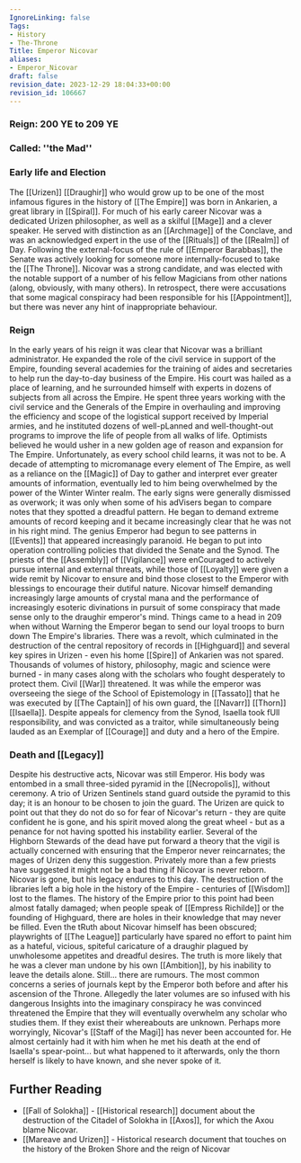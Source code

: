 ```yaml
---
IgnoreLinking: false
Tags:
- History
- The-Throne
Title: Emperor Nicovar
aliases:
- Emperor_Nicovar
draft: false
revision_date: 2023-12-29 18:04:33+00:00
revision_id: 106667
---
```


### Reign: 200 YE to 209 YE
### Called: ''the Mad''
### Early life and Election
The [[Urizen]] [[Draughir]]  who would grow up to be one of the most infamous figures in the history of [[The Empire]] was born in Ankarien, a great library in [[Spiral]]. For much of his early career Nicovar was a dedicated Urizen philosopher, as well as a skilful [[Mage]] and a clever speaker. He served with distinction as an [[Archmage]] of the Conclave, and was an acknowledged expert in the use of the [[Rituals]] of the [[Realm]] of Day.
Following the external-focus of the rule of [[Emperor Barabbas]], the Senate was actively looking for someone more internally-focused to take the [[The Throne]]. Nicovar was a strong candidate, and was elected with the notable support of a number of his fellow Magicians from other nations (along, obviously, with many others). In retrospect, there were accusations that some magical conspiracy had been responsible for his [[Appointment]], but there was never any hint of inappropriate behaviour.
### Reign
In the early years of his reign it was clear that Nicovar was a brilliant administrator. He expanded the role of the civil service in support of the Empire, founding several academies for the training of aides and secretaries to help run the day-to-day business of the Empire. His court was hailed as a place of learning, and he surrounded himself with experts in dozens of subjects from all across the Empire. He spent three years working with the civil service and the Generals of the Empire in overhauling and improving the efficiency and scope of the logistical support received by Imperial armies, and he instituted dozens of well-pLanned and well-thought-out programs to improve the life of people from all walks of life.
Optimists believed he would usher in a new golden age of reason and expansion for The Empire.
Unfortunately, as every school child learns, it was not to be. A decade of attempting to micromanage every element of The Empire, as well as a reliance on the [[Magic]] of Day to gather and interpret ever greater amounts of information, eventually led to him being overwhelmed by the power of the Winter Winter realm.
The early signs were generally dismissed as overwork; it was only when some of his adVisers began to compare notes that they spotted a dreadful pattern. He began to demand extreme amounts of record keeping and it became increasingly clear that he was not in his right mind. 
The genius Emperor had begun to see patterns in [[Events]] that appeared increasingly paranoid. He began to put into operation controlling policies that divided the Senate and the Synod. The priests of the [[Assembly]] of [[Vigilance]] were enCouraged to actively pursue internal and external threats, while those of [[Loyalty]] were given a wide remit by Nicovar to ensure and bind those closest to the Emperor with blessings to encourage their dutiful nature.
Nicovar himself demanding increasingly large amounts of crystal mana and the performance of increasingly esoteric divinations in pursuit of some conspiracy that made sense only to the draughir emperor's mind.
Things came to a head in 209 when without Warning the Emperor began to send our loyal troops to burn down The Empire's libraries. There was a revolt, which culminated in the destruction of the central repository of records in [[Highguard]] and several key spires in Urizen - even his home [[Spire]] of Ankarien was not spared. Thousands of volumes of history, philosophy, magic and science were burned - in many cases along with the scholars who fought desperately to protect them. Civil [[War]] threatened. 
It was while the emperor was overseeing the siege of the School of Epistemology in [[Tassato]] that he was executed by [[The Captain]] of his own guard, the [[Navarr]] [[Thorn]] [[Isaella]]. Despite appeals for clemency from the Synod, Isaella took fUll responsibility, and was convicted as a traitor, while simultaneously being lauded as an Exemplar of [[Courage]] and duty and a hero of the Empire.
### Death and [[Legacy]]
Despite his destructive acts, Nicovar was still Emperor. His body was entombed in a small three-sided pyramid in the [[Necropolis]], without ceremony. A trio of Urizen Sentinels stand guard outside the pyramid to this day; it is an honour to be chosen to join the guard. The Urizen are quick to point out that they do not do so for fear of Nicovar's return - they are quite confident he is gone, and his spirit moved along the great wheel - but as a penance for not having spotted his instability earlier. Several of the Highborn Stewards of the dead have put forward a theory that the vigil is actually concerned with ensuring that the Emperor never reincarnates; the mages of Urizen deny this suggestion. Privately more than a few priests have suggested it might not be a bad thing if Nicovar is never reborn.
Nicovar is gone, but his legacy endures to this day. The destruction of the libraries left a big hole in the history of the Empire - centuries of [[Wisdom]] lost to the flames. The history of the Empire prior to this point had been almost fatally damaged; when people speak of [[Empress Richilde]] or the founding of Highguard, there are holes in their knowledge that may never be filled. Even the tRuth about Nicovar himself has been obscured; playwrights of [[The League]] particularly have spared no effort to paint him as a hateful, vicious, spiteful caricature of a draughir plagued by unwholesome appetites and dreadful desires. The truth is more likely that he was a clever man undone by his own [[Ambition]], by his inability to leave the details alone. 
Still... there are rumours. The most common concerns a series of journals kept by the Emperor both before and after his ascension of the Throne. Allegedly the later volumes are so infused with his dangerous Insights into the imaginary conspiracy he was convinced threatened the Empire that they will eventually overwhelm any scholar who studies them. If they exist their whereabouts are unknown.
Perhaps more worryingly, Nicovar's [[Staff of the Magi]] has never been accounted for. He almost certainly had it with him when he met his death at the end of Isaella's spear-point... but what happened to it afterwards, only the thorn herself is likely to have known, and she never spoke of it.
## Further Reading
* [[Fall of Solokha]] - [[Historical research]] document about the destruction of the Citadel of Solokha in [[Axos]], for which the Axou blame Nicovar.
* [[Mareave and Urizen]] - Historical research document that touches on the history of the Broken Shore and the reign of Nicovar